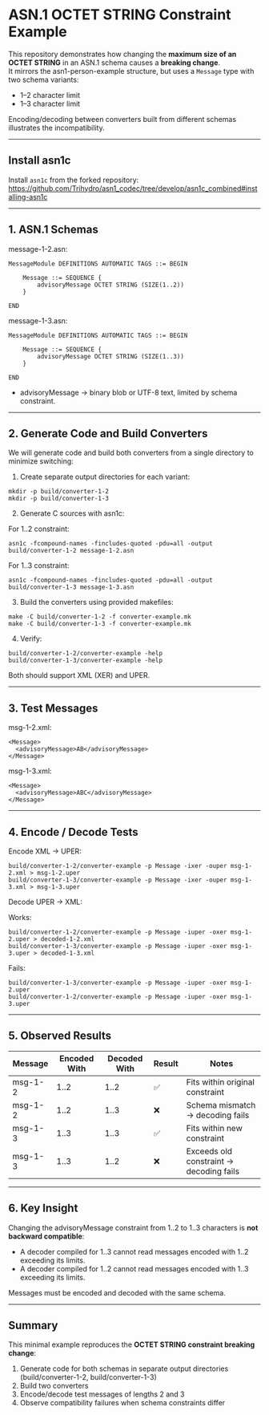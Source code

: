 # ASN.1 OCTET STRING Constraint Example

This repository demonstrates how changing the **maximum size of an OCTET STRING** in an ASN.1 schema causes a **breaking change**.  
It mirrors the asn1-person-example structure, but uses a `Message` type with two schema variants:

- 1–2 character limit  
- 1–3 character limit

Encoding/decoding between converters built from different schemas illustrates the incompatibility.

---

## Install asn1c
Install `asn1c` from the forked repository:  
https://github.com/Trihydro/asn1_codec/tree/develop/asn1c_combined#installing-asn1c

---

## 1. ASN.1 Schemas

message-1-2.asn:
```
MessageModule DEFINITIONS AUTOMATIC TAGS ::= BEGIN

    Message ::= SEQUENCE {
        advisoryMessage OCTET STRING (SIZE(1..2))
    }

END
```

message-1-3.asn:
```
MessageModule DEFINITIONS AUTOMATIC TAGS ::= BEGIN

    Message ::= SEQUENCE {
        advisoryMessage OCTET STRING (SIZE(1..3))
    }

END
```

- advisoryMessage → binary blob or UTF-8 text, limited by schema constraint.

---

## 2. Generate Code and Build Converters

We will generate code and build both converters from a single directory to minimize switching:

1. Create separate output directories for each variant:
```
mkdir -p build/converter-1-2
mkdir -p build/converter-1-3
```

2. Generate C sources with asn1c:

For 1..2 constraint:
```
asn1c -fcompound-names -fincludes-quoted -pdu=all -output build/converter-1-2 message-1-2.asn
```

For 1..3 constraint:
```
asn1c -fcompound-names -fincludes-quoted -pdu=all -output build/converter-1-3 message-1-3.asn
```

3. Build the converters using provided makefiles:
```
make -C build/converter-1-2 -f converter-example.mk
make -C build/converter-1-3 -f converter-example.mk
```

4. Verify:
```
build/converter-1-2/converter-example -help
build/converter-1-3/converter-example -help
```

Both should support XML (XER) and UPER.

---

## 3. Test Messages

msg-1-2.xml:
```
<Message>
  <advisoryMessage>AB</advisoryMessage>
</Message>
```

msg-1-3.xml:
```
<Message>
  <advisoryMessage>ABC</advisoryMessage>
</Message>
```

---

## 4. Encode / Decode Tests

Encode XML → UPER:
```
build/converter-1-2/converter-example -p Message -ixer -ouper msg-1-2.xml > msg-1-2.uper  
build/converter-1-3/converter-example -p Message -ixer -ouper msg-1-3.xml > msg-1-3.uper
```

Decode UPER → XML:

Works:
```
build/converter-1-2/converter-example -p Message -iuper -oxer msg-1-2.uper > decoded-1-2.xml  
build/converter-1-3/converter-example -p Message -iuper -oxer msg-1-3.uper > decoded-1-3.xml
```

Fails:
```
build/converter-1-3/converter-example -p Message -iuper -oxer msg-1-2.uper  
build/converter-1-2/converter-example -p Message -iuper -oxer msg-1-3.uper
```

---

## 5. Observed Results

| Message     | Encoded With | Decoded With | Result | Notes |
|-------------|--------------|--------------|--------|-------|
| msg-1-2     | 1..2         | 1..2         | ✅     | Fits within original constraint |
| msg-1-2     | 1..2         | 1..3         | ❌     | Schema mismatch → decoding fails |
| msg-1-3     | 1..3         | 1..3         | ✅     | Fits within new constraint |
| msg-1-3     | 1..3         | 1..2         | ❌     | Exceeds old constraint → decoding fails |

---

## 6. Key Insight

Changing the advisoryMessage constraint from 1..2 to 1..3 characters is **not backward compatible**:

- A decoder compiled for 1..3 cannot read messages encoded with 1..2 exceeding its limits.  
- A decoder compiled for 1..2 cannot read messages encoded with 1..3 exceeding its limits.  

Messages must be encoded and decoded with the same schema.

---

## Summary

This minimal example reproduces the **OCTET STRING constraint breaking change**:

1. Generate code for both schemas in separate output directories (build/converter-1-2, build/converter-1-3)  
2. Build two converters  
3. Encode/decode test messages of lengths 2 and 3  
4. Observe compatibility failures when schema constraints differ
